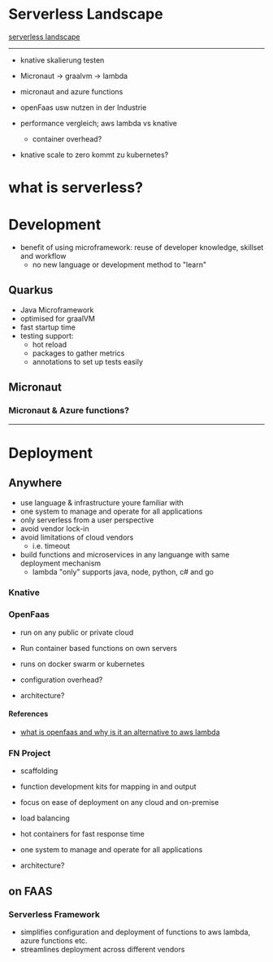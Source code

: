 
# Serverless Landscape

 [serverless landscape](https://landscape.cncf.io/format=serverless)

---

- knative skalierung testen
- Micronaut -> graalvm -> lambda
- micronaut and azure functions
- openFaas usw nutzen in der Industrie 

- performance vergleich; aws lambda vs knative 
  - container overhead?

- knative scale to zero kommt zu kubernetes?

# what is serverless?

# Development

- benefit of using microframework: reuse of developer knowledge, skillset and workflow
  - no new language or development method to "learn"


## Quarkus

- Java Microframework 
- optimised for graalVM
- fast startup time
- testing support:
  - hot reload
  - packages to gather metrics 
  - annotations to set up tests easily


## Micronaut

### Micronaut & Azure functions?

---

# Deployment


## Anywhere

- use language & infrastructure youre familiar with
- one system to manage and operate for all applications
- only serverless from a user perspective  
- avoid vendor lock-in
- avoid limitations of cloud vendors 
  - i.e. timeout
- build functions and microservices in any languange with same deployment mechanism
  - lambda "only" supports java, node, python, c# and go

### Knative


### OpenFaas


- run on any public or private cloud
- Run container based functions on own servers
- runs on docker swarm or kubernetes

- configuration overhead?
- architecture?

#### References

- [what is openfaas and why is it an alternative to aws lambda](https://www.contino.io/insights/what-is-openfaas-and-why-is-it-an-alternative-to-aws-lambda-an-interview-with-creator-alex-ellis)

### FN Project

- scaffolding
- function development kits for mapping in and output
- focus on ease of deployment on any cloud and on-premise
- load balancing
- hot containers for fast response time
- one system to manage and operate for all applications


- architecture?

## on FAAS
### Serverless Framework

- simplifies configuration and deployment of functions to aws lambda, azure functions etc.
- streamlines deployment across different vendors